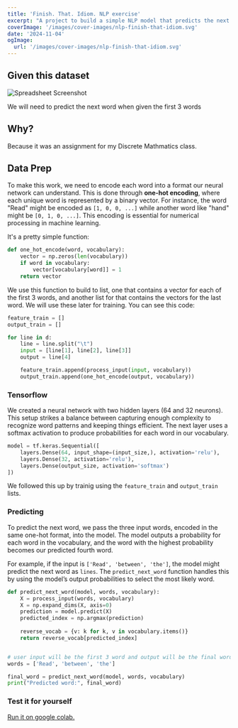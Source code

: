 ```yaml
---
title: 'Finish. That. Idiom. NLP exercise'
excerpt: "A project to build a simple NLP model that predicts the next word in an idiom, based on first three words."
coverImage: '/images/cover-images/nlp-finish-that-idiom.svg'
date: '2024-11-04'
ogImage:
  url: '/images/cover-images/nlp-finish-that-idiom.svg'
---
```


## Given this dataset
![Spreadsheet Screenshot](/images/nlp-finish-that-idiom/dataset.png)

We will need to predict the next word when given the first 3 words

## Why?
Because it was an assignment for my Discrete Mathmatics class.

## Data Prep
To make this work, we need to encode each word into a format our neural network can understand. This is done through **one-hot encoding**, where each unique word is represented by a binary vector. For instance, the word "Read" might be encoded as `[1, 0, 0, ...]` while another word like "hand" might be `[0, 1, 0, ...]`. This encoding is essential for numerical processing in machine learning.

It's a pretty simple function:
```Python
def one_hot_encode(word, vocabulary):
    vector = np.zeros(len(vocabulary))
    if word in vocabulary:
        vector[vocabulary[word]] = 1
    return vector
```

We use this function to build to list, one that contains a vector for each of the first 3 words, and another list for that contains the vectors for the last word. We will use these later for training. You can see this code:
```Python
feature_train = []
output_train = []

for line in d:
    line = line.split("\t")
    input = [line[1], line[2], line[3]]
    output = line[4]

    feature_train.append(process_input(input, vocabulary))
    output_train.append(one_hot_encode(output, vocabulary))
```

### Tensorflow
We created a neural network with two hidden layers (64 and 32 neurons). This setup strikes a balance between capturing enough complexity to recognize word patterns and keeping things efficient. The next layer uses a softmax activation to produce probabilities for each word in our vocabulary.
```Python
model = tf.keras.Sequential([
    layers.Dense(64, input_shape=(input_size,), activation='relu'),
    layers.Dense(32, activation='relu'),
    layers.Dense(output_size, activation='softmax')
])
```
We followed this up by trainig using the `feature_train` and `output_train` lists.

### Predicting
To predict the next word, we pass the three input words, encoded in the same one-hot format, into the model. The model outputs a probability for each word in the vocabulary, and the word with the highest probability becomes our predicted fourth word.

For example, if the input is `['Read', 'between', 'the']`, the model might predict the next word as `lines`. The `predict_next_word` function handles this by using the model’s output probabilities to select the most likely word.

```Python
def predict_next_word(model, words, vocabulary):
    X = process_input(words, vocabulary)
    X = np.expand_dims(X, axis=0)
    prediction = model.predict(X)
    predicted_index = np.argmax(prediction)
    
    reverse_vocab = {v: k for k, v in vocabulary.items()}
    return reverse_vocab[predicted_index]


# user input will be the first 3 word and output will be the final word
words = ['Read', 'between', 'the']

final_word = predict_next_word(model, words, vocabulary)
print("Predicted word:", final_word)
```

### Test it for yourself
[Run it on google colab.](https://colab.research.google.com/drive/1D4G9rW7bhmwP-wqwTlKnqHVsIfEcVfyW?usp=sharing)